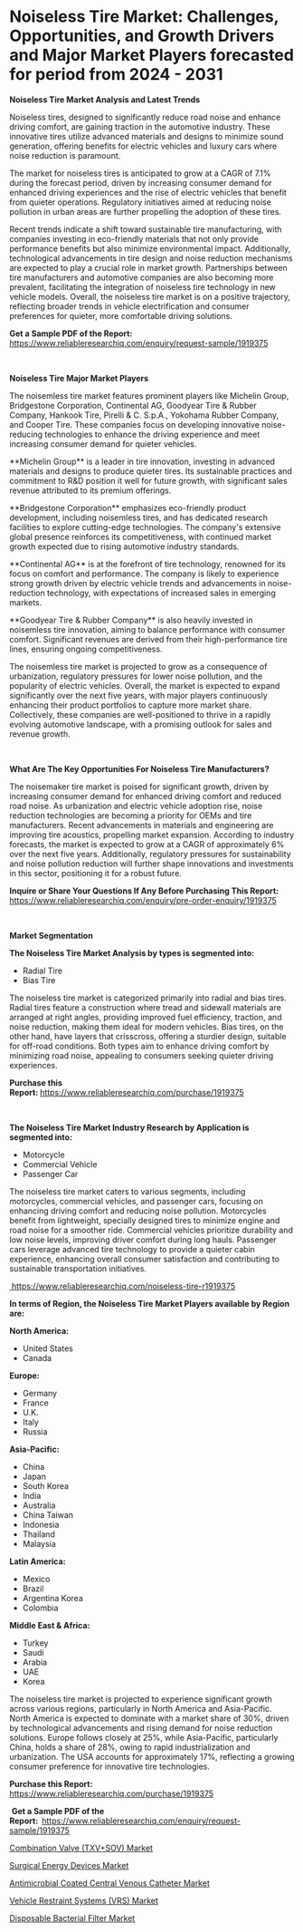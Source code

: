 <p><h1>Noiseless Tire Market: Challenges, Opportunities, and Growth Drivers and Major Market Players forecasted for period from 2024 - 2031</h1></p><p><strong>Noiseless Tire Market Analysis and Latest Trends</strong></p>
<p><p>Noiseless tires, designed to significantly reduce road noise and enhance driving comfort, are gaining traction in the automotive industry. These innovative tires utilize advanced materials and designs to minimize sound generation, offering benefits for electric vehicles and luxury cars where noise reduction is paramount.</p><p>The market for noiseless tires is anticipated to grow at a CAGR of 7.1% during the forecast period, driven by increasing consumer demand for enhanced driving experiences and the rise of electric vehicles that benefit from quieter operations. Regulatory initiatives aimed at reducing noise pollution in urban areas are further propelling the adoption of these tires.</p><p>Recent trends indicate a shift toward sustainable tire manufacturing, with companies investing in eco-friendly materials that not only provide performance benefits but also minimize environmental impact. Additionally, technological advancements in tire design and noise reduction mechanisms are expected to play a crucial role in market growth. Partnerships between tire manufacturers and automotive companies are also becoming more prevalent, facilitating the integration of noiseless tire technology in new vehicle models. Overall, the noiseless tire market is on a positive trajectory, reflecting broader trends in vehicle electrification and consumer preferences for quieter, more comfortable driving solutions.</p></p>
<p><strong>Get a Sample PDF of the Report:&nbsp;</strong> <a href="https://www.reliableresearchiq.com/enquiry/request-sample/1919375?utm_campaign=1087&utm_medium=2&utm_source=Github&utm_content=ia&utm_term=04112024&utm_id=noiseless-tire">https://www.reliableresearchiq.com/enquiry/request-sample/1919375</a></p>
<p>&nbsp;</p>
<p><strong>Noiseless Tire Major Market Players</strong></p>
<p><p>The noisemless tire market features prominent players like Michelin Group, Bridgestone Corporation, Continental AG, Goodyear Tire & Rubber Company, Hankook Tire, Pirelli & C. S.p.A., Yokohama Rubber Company, and Cooper Tire. These companies focus on developing innovative noise-reducing technologies to enhance the driving experience and meet increasing consumer demand for quieter vehicles.</p><p>**Michelin Group** is a leader in tire innovation, investing in advanced materials and designs to produce quieter tires. Its sustainable practices and commitment to R&D position it well for future growth, with significant sales revenue attributed to its premium offerings.</p><p>**Bridgestone Corporation** emphasizes eco-friendly product development, including noisemless tires, and has dedicated research facilities to explore cutting-edge technologies. The company's extensive global presence reinforces its competitiveness, with continued market growth expected due to rising automotive industry standards.</p><p>**Continental AG** is at the forefront of tire technology, renowned for its focus on comfort and performance. The company is likely to experience strong growth driven by electric vehicle trends and advancements in noise-reduction technology, with expectations of increased sales in emerging markets.</p><p>**Goodyear Tire & Rubber Company** is also heavily invested in noisemless tire innovation, aiming to balance performance with consumer comfort. Significant revenues are derived from their high-performance tire lines, ensuring ongoing competitiveness.</p><p>The noisemless tire market is projected to grow as a consequence of urbanization, regulatory pressures for lower noise pollution, and the popularity of electric vehicles. Overall, the market is expected to expand significantly over the next five years, with major players continuously enhancing their product portfolios to capture more market share. Collectively, these companies are well-positioned to thrive in a rapidly evolving automotive landscape, with a promising outlook for sales and revenue growth.</p></p>
<p>&nbsp;</p>
<p><strong>What Are The Key Opportunities For Noiseless Tire Manufacturers?</strong></p>
<p><p>The noisemaker tire market is poised for significant growth, driven by increasing consumer demand for enhanced driving comfort and reduced road noise. As urbanization and electric vehicle adoption rise, noise reduction technologies are becoming a priority for OEMs and tire manufacturers. Recent advancements in materials and engineering are improving tire acoustics, propelling market expansion. According to industry forecasts, the market is expected to grow at a CAGR of approximately 6% over the next five years. Additionally, regulatory pressures for sustainability and noise pollution reduction will further shape innovations and investments in this sector, positioning it for a robust future.</p></p>
<p><strong>Inquire or Share Your Questions If Any Before Purchasing This Report:</strong> <a href="https://www.reliableresearchiq.com/enquiry/pre-order-enquiry/1919375?utm_campaign=1087&utm_medium=2&utm_source=Github&utm_content=ia&utm_term=04112024&utm_id=noiseless-tire">https://www.reliableresearchiq.com/enquiry/pre-order-enquiry/1919375</a></p>
<p>&nbsp;</p>
<p><strong>Market Segmentation</strong></p>
<p><strong>The Noiseless Tire Market Analysis by types is segmented into:</strong></p>
<p><ul><li>Radial Tire</li><li>Bias Tire</li></ul></p>
<p><p>The noiseless tire market is categorized primarily into radial and bias tires. Radial tires feature a construction where tread and sidewall materials are arranged at right angles, providing improved fuel efficiency, traction, and noise reduction, making them ideal for modern vehicles. Bias tires, on the other hand, have layers that crisscross, offering a sturdier design, suitable for off-road conditions. Both types aim to enhance driving comfort by minimizing road noise, appealing to consumers seeking quieter driving experiences.</p></p>
<p><strong>Purchase this Report:&nbsp;</strong><a href="https://www.reliableresearchiq.com/purchase/1919375?utm_campaign=1087&utm_medium=2&utm_source=Github&utm_content=ia&utm_term=04112024&utm_id=noiseless-tire">https://www.reliableresearchiq.com/purchase/1919375</a></p>
<p>&nbsp;</p>
<p><strong>The Noiseless Tire Market Industry Research by Application is segmented into:</strong></p>
<p><ul><li>Motorcycle</li><li>Commercial Vehicle</li><li>Passenger Car</li></ul></p>
<p><p>The noiseless tire market caters to various segments, including motorcycles, commercial vehicles, and passenger cars, focusing on enhancing driving comfort and reducing noise pollution. Motorcycles benefit from lightweight, specially designed tires to minimize engine and road noise for a smoother ride. Commercial vehicles prioritize durability and low noise levels, improving driver comfort during long hauls. Passenger cars leverage advanced tire technology to provide a quieter cabin experience, enhancing overall consumer satisfaction and contributing to sustainable transportation initiatives.</p></p>
<p><a href="https://www.reliableresearchiq.com/noiseless-tire-r1919375?utm_campaign=1087&utm_medium=2&utm_source=Github&utm_content=ia&utm_term=04112024&utm_id=noiseless-tire">&nbsp;https://www.reliableresearchiq.com/noiseless-tire-r1919375</a></p>
<p><strong>In terms of Region, the Noiseless Tire Market Players available by Region are:</strong></p>
<p>
    <p> <strong> North America: </strong>
        <ul>
            <li>United States</li>
            <li>Canada</li>
        </ul>
        </p> 
    <p> <strong> Europe: </strong>
        <ul>
            <li>Germany</li>
            <li>France</li>
            <li>U.K.</li>
            <li>Italy</li>
            <li>Russia</li>
        </ul>
        </p> 
    <p> <strong> Asia-Pacific: </strong>
        <ul>
            <li>China</li>
            <li>Japan</li>
            <li>South Korea</li>
            <li>India</li>
            <li>Australia</li>
            <li>China Taiwan</li>
            <li>Indonesia</li>
            <li>Thailand</li>
            <li>Malaysia</li>
        </ul>
        </p> 
    <p> <strong> Latin America: </strong>
        <ul>
            <li>Mexico</li>
            <li>Brazil</li>
            <li>Argentina Korea</li>
            <li>Colombia</li>
        </ul>
        </p> 
    <p> <strong> Middle East & Africa: </strong>
        <ul>
            <li>Turkey</li>
            <li>Saudi</li>
            <li>Arabia</li>
            <li>UAE</li>
            <li>Korea</li>
        </ul>
    </p>
    </p>
<p><p>The noiseless tire market is projected to experience significant growth across various regions, particularly in North America and Asia-Pacific. North America is expected to dominate with a market share of 30%, driven by technological advancements and rising demand for noise reduction solutions. Europe follows closely at 25%, while Asia-Pacific, particularly China, holds a share of 28%, owing to rapid industrialization and urbanization. The USA accounts for approximately 17%, reflecting a growing consumer preference for innovative tire technologies.</p></p>
<p><strong>Purchase this Report: </strong><a href="https://www.reliableresearchiq.com/purchase/1919375?utm_campaign=1087&utm_medium=2&utm_source=Github&utm_content=ia&utm_term=04112024&utm_id=noiseless-tire">https://www.reliableresearchiq.com/purchase/1919375</a></p>
<p>&nbsp;<strong>Get a Sample PDF of the Report:&nbsp;&nbsp;</strong><a href="https://www.reliableresearchiq.com/enquiry/request-sample/1919375?utm_campaign=1087&utm_medium=2&utm_source=Github&utm_content=ia&utm_term=04112024&utm_id=noiseless-tire">https://www.reliableresearchiq.com/enquiry/request-sample/1919375</a></p>
<p><strong></strong></p>
<p><p><a href="https://github.com/josqmxrouth/Market-Research-Report-List-1/blob/main/combination-valve-txvsov-market.md?utm_campaign=1087&utm_medium=2&utm_source=Github&utm_content=ia&utm_term=04112024&utm_id=noiseless-tire">Combination Valve (TXV+SOV) Market</a></p><p><a href="https://issuu.com/reportprime-2/docs/surgical-energy-devices-market-size_b6a08240d7e2c2?utm_campaign=1087&utm_medium=2&utm_source=Github&utm_content=ia&utm_term=04112024&utm_id=noiseless-tire">Surgical Energy Devices Market</a></p><p><a href="https://issuu.com/reportprime-2/docs/antimicrobial-coated-central-venous_2bb63d122eed43?utm_campaign=1087&utm_medium=2&utm_source=Github&utm_content=ia&utm_term=04112024&utm_id=noiseless-tire">Antimicrobial Coated Central Venous Catheter Market</a></p><p><a href="https://github.com/ardeliap6te/Market-Research-Report-List-1/blob/main/vehicle-restraint-systems-vrs-market.md?utm_campaign=1087&utm_medium=2&utm_source=Github&utm_content=ia&utm_term=04112024&utm_id=noiseless-tire">Vehicle Restraint Systems (VRS) Market</a></p><p><a href="https://issuu.com/reportprime-2/docs/disposable-bacterial-filter-market-_1b85f4c56ec507?utm_campaign=1087&utm_medium=2&utm_source=Github&utm_content=ia&utm_term=04112024&utm_id=noiseless-tire">Disposable Bacterial Filter Market</a></p></p>